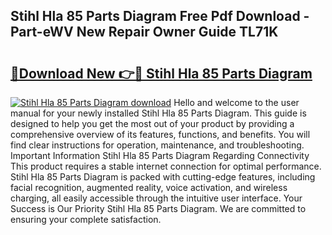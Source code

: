 ## Stihl Hla 85 Parts Diagram Free Pdf Download - Part-eWV New Repair Owner Guide TL71K

# <h2><a href="http://dfl6lfp.blite.top/?on=Stihl+Hla+85+Parts+Diagram">🔗Download New 👉🔴 Stihl Hla 85 Parts Diagram</a></h2>

[![Stihl Hla 85 Parts Diagram download](https://i.imgur.com/lujVjoI.png)](http://dfl6lfp.blite.top/?on=Stihl+Hla+85+Parts+Diagram)
Hello and welcome to the user manual for your newly installed Stihl Hla 85 Parts Diagram. This guide is designed to help you get the most out of your product by providing a comprehensive overview of its features, functions, and benefits. You will find clear instructions for operation, maintenance, and troubleshooting. Important Information Stihl Hla 85 Parts Diagram Regarding Connectivity This product requires a stable internet connection for optimal performance. Stihl Hla 85 Parts Diagram is packed with cutting-edge features, including facial recognition, augmented reality, voice activation, and wireless charging, all easily accessible through the intuitive user interface. Your Success is Our Priority Stihl Hla 85 Parts Diagram. We are committed to ensuring your complete satisfaction.

